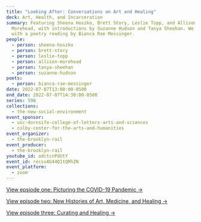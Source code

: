```yaml
---
title: "Looking After: Conversations on Art and Healing"
deck: Art, Health, and Incarceration
summary: Featuring Sheena Hoszko, Brett Story, Leslie Topp, and Allison
  Morehead, with introductions by Suzanne Hudson and Tanya Sheehan. We conclude
  with a poetry reading by Bianca Rae Messinger.
people:
  - person: sheena-hoszko
  - person: brett-story
  - person: leslie-topp
  - person: allison-morehead
  - person: tanya-sheehan
  - person: suzanne-hudson
poets:
  - person: bianca-rae-messinger
date: 2022-07-07T13:00:00-0500
end_date: 2022-07-07T14:30:00-0500
series: 598
collections:
  - the-new-social-environment
event_sponsor:
  - usc-dornsife-college-of-letters-arts-and-sciences
  - colby-center-for-the-arts-and-humanities
event_organizer:
  - the-brooklyn-rail
event_producer:
  - the-brooklyn-rail
youtube_id: odctcnPdUtY
event_id: recsvAG44Q1tQRhZN
event_platform:
  - zoom
---
```

[View epsiode one: Picturing the COVID-19 Pandemic →](https://brooklynrail.org/events/2022/02/03/looking-after-conversations-on-art-and-healing/)

[View episode two: New Histories of Art, Medicine, and Healing →](https://brooklynrail.org/events/2022/03/03/looking-after-conversations-on-art-and-healing/)

[View episode three: Curating and Healing →](https://brooklynrail.org/events/2022/06/02/looking-after-conversations-on-art-and-healing/)

[](https://brooklynrail.org/events/2022/06/02/looking-after-conversations-on-art-and-healing/)